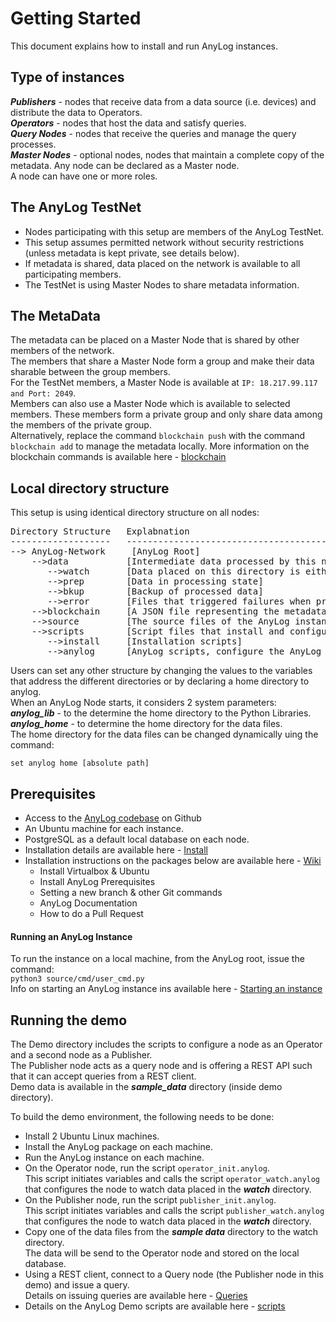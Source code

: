 # Getting Started
This document explains how to install and run AnyLog instances.  

## Type of instances
***Publishers*** - nodes that receive data from a data source (i.e. devices) and distribute the data to Operators.  
***Operators*** - nodes that host the data and satisfy queries.  
***Query Nodes*** - nodes that receive the queries and manage the query processes.  
***Master Nodes*** - optional nodes, nodes that maintain a complete copy of the metadata. Any node can be declared as a Master node.   
A node can have one or more roles.

## The AnyLog TestNet
* Nodes participating with this setup are members of the AnyLog TestNet.
* This setup assumes permitted network without security restrictions (unless metadata is kept private, see details below).
* If metadata is shared, data placed on the network is available to all participating members.
* The TestNet is using Master Nodes to share metadata information.  
  
## The MetaData
The metadata can be placed on a Master Node that is shared by other members of the network.  
The members that share a Master Node form a group and make their data sharable between the group members.  
For the TestNet members, a Master Node is available at ```IP: 18.217.99.117 and Port: 2049```.  
Members can also use a Master Node which is available to selected members. These members form a private group and only share data among the members of the private group.  
Alternatively, replace the command ```blockchain push``` with the command ```blockchain add``` to manage the metadata locally.
More information on the blockchain commands is available here - [blockchain](https://github.com/AnyLog-co/documentation/blob/master/blockchain%20commands.md)

## Local directory structure
 
This setup is using identical directory structure on all nodes:  

<pre>
Directory Structure   Explabnation
-------------------   -----------------------------------------
--> AnyLog-Network     [AnyLog Root]
    -->data           [Intermediate data processed by this node]
       -->watch       [Data placed on this directory is either a JSON file or SQL file and is processed by the node]
       -->prep        [Data in processing state]
       -->bkup        [Backup of processed data]
       -->error       [Files that triggered failures when processed]
    -->blockchain     [A JSON file representing the metadata relevant to the node. The file in a Master Node will contains all the metadata]
    -->source         [The source files of the AnyLog instance maintained in a sub-folders]
    -->scripts        [Script files that install and configure the AnyLog instance role]
       -->install     [Installation scripts]
       -->anylog      [AnyLog scripts, configure the AnyLog instance]
</pre>

Users can set any other structure by changing the values to the variables that address the different directories or by declaring a home directory to anylog.  
When an AnyLog Node starts, it considers 2 system parameters:  
***anylog_lib*** - to the determine the home directory to the Python Libraries.  
***anylog_home*** - to determine the home directory for the data files.  
The home directory for the data files can be changed dynamically uing the command:
```
set anylog home [absolute path]
```


## Prerequisites

* Access to the [AnyLog codebase](https://github.com/AnyLog-co/AnyLog-Network) on Github
* An Ubuntu machine for each instance.  
* PostgreSQL as a default local database on each node.  
* Installation details are available here - [Install](https://github.com/AnyLog-co/AnyLog-Network/blob/develop/README.md)
* Installation instructions on the packages below are available here - [Wiki](https://github.com/AnyLog-co/AnyLog-Network/wiki) 
     * Install Virtualbox & Ubuntu
     * Install AnyLog Prerequisites
     * Setting a new branch & other Git commands
     * AnyLog Documentation
     * How to do a Pull Request

#### Running an AnyLog Instance

To run the instance on a local machine, from the AnyLog root, issue the command:  
```python3 source/cmd/user_cmd.py```  
Info on starting an AnyLog instance ins available here - [Starting an instance](https://github.com/AnyLog-co/documentation/blob/master/starting%20an%20anylog%20instance.md)

## Running the demo

The Demo directory includes the scripts to configure a node as an Operator and a second node as a Publisher.    
The Publisher node acts as a query node and is offering a REST API such that it can accept queries from a REST client.    
Demo data is available in the ***sample_data*** directory (inside demo directory).  

To build the demo environment, the following needs to be done:
* Install 2 Ubuntu Linux machines.
* Install the AnyLog package on each machine.
* Run the AnyLog instance on each machine.
* On the Operator node, run the script ```operator_init.anylog```.  
This script initiates variables and calls the script ```operator_watch.anylog``` that configures the node to watch data placed in the ***watch*** directory.
* On the Publisher node, run the script ```publisher_init.anylog```.  
This script initiates variables and calls the script ```publisher_watch.anylog``` that configures the node to watch data placed in the ***watch*** directory.  
* Copy one of the data files from the ***sample data*** directory to the watch directory.  
The data will be send to the Operator node and stored on the local database.
* Using a REST client, connect to a Query node (the Publisher node in this demo) and issue a query.  
Details on issuing queries are available here - [Queries](https://github.com/AnyLog-co/documentation/blob/master/queries%20and%20info%20requests.md)
* Details on the AnyLog Demo scripts are available here - [scripts](https://github.com/AnyLog-co/AnyLog-Network/blob/develop/demo/README.md)





 